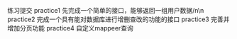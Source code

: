 练习提交
practice1 先完成一个简单的接口，能够返回一组用户数据/n\n
practice2 完成一个具有能对数据库进行增删查改的功能的接口
practice3 完善并增加分页功能
practice4 自定义mappeer查询